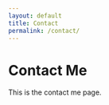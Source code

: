 ```yaml
---
layout: default
title: Contact
permalink: /contact/
---
```


# Contact Me

This is the contact me page.

